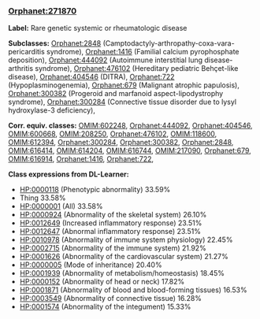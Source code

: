 
### [Orphanet:271870](http://www.orpha.net/ORDO/Orphanet_271870)
**Label:** Rare genetic systemic or rheumatologic disease

**Subclasses:** [Orphanet:2848](http://www.orpha.net/ORDO/Orphanet_2848) (Camptodactyly-arthropathy-coxa-vara-pericarditis syndrome), [Orphanet:1416](http://www.orpha.net/ORDO/Orphanet_1416) (Familial calcium pyrophosphate deposition), [Orphanet:444092](http://www.orpha.net/ORDO/Orphanet_444092) (Autoimmune interstitial lung disease-arthritis syndrome), [Orphanet:476102](http://www.orpha.net/ORDO/Orphanet_476102) (Hereditary pediatric Behçet-like disease), [Orphanet:404546](http://www.orpha.net/ORDO/Orphanet_404546) (DITRA), [Orphanet:722](http://www.orpha.net/ORDO/Orphanet_722) (Hypoplasminogenemia), [Orphanet:679](http://www.orpha.net/ORDO/Orphanet_679) (Malignant atrophic papulosis), [Orphanet:300382](http://www.orpha.net/ORDO/Orphanet_300382) (Progeroid and marfanoid aspect-lipodystrophy syndrome), [Orphanet:300284](http://www.orpha.net/ORDO/Orphanet_300284) (Connective tissue disorder due to lysyl hydroxylase-3 deficiency), 

**Corr. equiv. classes:** [OMIM:602248](http://purl.obolibrary.org/obo/OMIM_602248), [Orphanet:444092](http://www.orpha.net/ORDO/Orphanet_444092), [Orphanet:404546](http://www.orpha.net/ORDO/Orphanet_404546), [OMIM:600668](http://purl.obolibrary.org/obo/OMIM_600668), [OMIM:208250](http://purl.obolibrary.org/obo/OMIM_208250), [Orphanet:476102](http://www.orpha.net/ORDO/Orphanet_476102), [OMIM:118600](http://purl.obolibrary.org/obo/OMIM_118600), [OMIM:612394](http://purl.obolibrary.org/obo/OMIM_612394), [Orphanet:300284](http://www.orpha.net/ORDO/Orphanet_300284), [Orphanet:300382](http://www.orpha.net/ORDO/Orphanet_300382), [Orphanet:2848](http://www.orpha.net/ORDO/Orphanet_2848), [OMIM:616414](http://purl.obolibrary.org/obo/OMIM_616414), [OMIM:614204](http://purl.obolibrary.org/obo/OMIM_614204), [OMIM:616744](http://purl.obolibrary.org/obo/OMIM_616744), [OMIM:217090](http://purl.obolibrary.org/obo/OMIM_217090), [Orphanet:679](http://www.orpha.net/ORDO/Orphanet_679), [OMIM:616914](http://purl.obolibrary.org/obo/OMIM_616914), [Orphanet:1416](http://www.orpha.net/ORDO/Orphanet_1416), [Orphanet:722](http://www.orpha.net/ORDO/Orphanet_722), 

**Class expressions from DL-Learner:**

- [HP:0000118](http://purl.obolibrary.org/obo/HP_0000118) (Phenotypic abnormality) 33.59%
- Thing 33.58%
- [HP:0000001](http://purl.obolibrary.org/obo/HP_0000001) (All) 33.58%
- [HP:0000924](http://purl.obolibrary.org/obo/HP_0000924) (Abnormality of the skeletal system) 26.10%
- [HP:0012649](http://purl.obolibrary.org/obo/HP_0012649) (Increased inflammatory response) 23.51%
- [HP:0012647](http://purl.obolibrary.org/obo/HP_0012647) (Abnormal inflammatory response) 23.51%
- [HP:0010978](http://purl.obolibrary.org/obo/HP_0010978) (Abnormality of immune system physiology) 22.45%
- [HP:0002715](http://purl.obolibrary.org/obo/HP_0002715) (Abnormality of the immune system) 21.92%
- [HP:0001626](http://purl.obolibrary.org/obo/HP_0001626) (Abnormality of the cardiovascular system) 21.27%
- [HP:0000005](http://purl.obolibrary.org/obo/HP_0000005) (Mode of inheritance) 20.40%
- [HP:0001939](http://purl.obolibrary.org/obo/HP_0001939) (Abnormality of metabolism/homeostasis) 18.45%
- [HP:0000152](http://purl.obolibrary.org/obo/HP_0000152) (Abnormality of head or neck) 17.82%
- [HP:0001871](http://purl.obolibrary.org/obo/HP_0001871) (Abnormality of blood and blood-forming tissues) 16.53%
- [HP:0003549](http://purl.obolibrary.org/obo/HP_0003549) (Abnormality of connective tissue) 16.28%
- [HP:0001574](http://purl.obolibrary.org/obo/HP_0001574) (Abnormality of the integument) 15.33%


